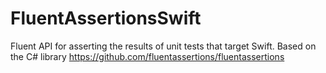 # FluentAssertionsSwift
Fluent API for asserting the results of unit tests that target Swift. Based on the C# library https://github.com/fluentassertions/fluentassertions
